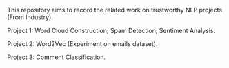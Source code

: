 
This repository aims to record the related work on trustworthy NLP projects (From Industry).

Project 1: Word Cloud Construction; Spam Detection; Sentiment Analysis.

Project 2: Word2Vec (Experiment on emails dataset). 

Project 3: Comment Classification.
